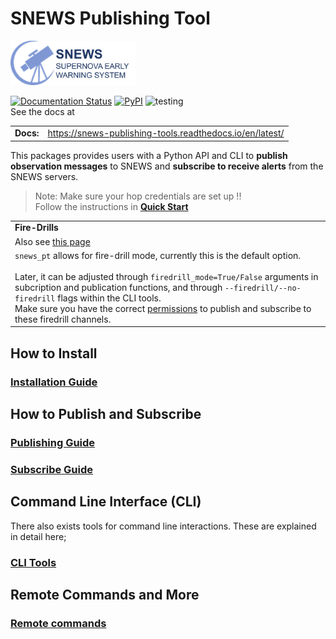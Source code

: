 # SNEWS Publishing Tool
<img src="docs/_static/images/custom_logo.png" alt="snews_logo" width="200"/> 

[![Documentation Status](https://readthedocs.org/projects/snews-publishing-tools/badge/?version=latest)](https://snews-publishing-tools.readthedocs.io/en/latest/?badge=latest)
[![PyPI](https://img.shields.io/pypi/v/snews_pt)](https://pypi.org/project/snews_pt/)
![testing](https://github.com/SNEWS2/SNEWS_Publishing_Tools/actions/workflows/ubuntu22-py311-312.yml/badge.svg)
<br>See the docs at

|              |        |
| ------------ | ------ |
| **Docs:**    | https://snews-publishing-tools.readthedocs.io/en/latest/  |

This packages provides users with a Python API and CLI to **publish observation messages** to SNEWS and **subscribe to receive alerts** from the SNEWS servers.

> Note: Make sure your hop credentials are set up !!<br>
> Follow the instructions in [**Quick Start**](https://snews-publishing-tools.readthedocs.io/en/latest/user/quickstart.html)


|                                                                                                                                                                                                                                                                                                                                                                                                                       |
|-----------------------------------------------------------------------------------------------------------------------------------------------------------------------------------------------------------------------------------------------------------------------------------------------------------------------------------------------------------------------------------------------------------------------| 
| **Fire-Drills**                                                                                                                                                                                                                                                                                                                                                                                                       |
| Also see [this page](https://snews-publishing-tools.readthedocs.io/en/latest/user/firedrills.html)                                                                                                                                                                                                                                                                                                                    |                                                                                                                                                                                                                                                                                                                                                                                            |                                                                                                                                                                                                                                                                                                                                                                                            |
| `snews_pt` allows for fire-drill mode, currently this is the default option. <br/><br/> Later, it can be adjusted through `firedrill_mode=True/False` arguments in subcription and publication functions, and through `--firedrill/--no-firedrill` flags within the CLI tools. <br/>Make sure you have the correct [permissions](https://my.hop.scimma.org/hopauth/) to publish and subscribe to these firedrill channels. |

## How to Install

### [Installation Guide](https://snews-publishing-tools.readthedocs.io/en/latest/user/installation.html)

## How to Publish and Subscribe

### [Publishing Guide](https://snews-publishing-tools.readthedocs.io/en/latest/user/publishing_protocols.html)
### [Subscribe Guide](https://snews-publishing-tools.readthedocs.io/en/latest/user/subscribing.html)


## Command Line Interface (CLI)
There also exists tools for command line interactions. These are explained in detail here;
### [CLI Tools](https://snews-publishing-tools.readthedocs.io/en/latest/user/command_line_interface.html)

## Remote Commands and More

### [Remote commands](https://snews-publishing-tools.readthedocs.io/en/latest/user/remote_commands.html)

